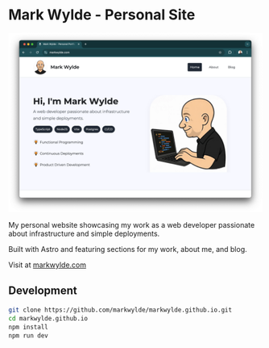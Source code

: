 # Mark Wylde - Personal Site

![Screenshot](screenshot.png)

My personal website showcasing my work as a web developer passionate about infrastructure and simple deployments.

Built with Astro and featuring sections for my work, about me, and blog.

Visit at [markwylde.com](https://markwylde.com)

## Development

```bash
git clone https://github.com/markwylde/markwylde.github.io.git
cd markwylde.github.io
npm install
npm run dev
```